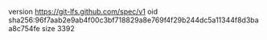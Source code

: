version https://git-lfs.github.com/spec/v1
oid sha256:96f7aab2e9ab4f00c3bf718829a8e769f4f29b244dc5a11344f8d3baa8c754fe
size 3392
